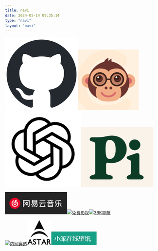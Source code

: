 ```yaml
---
title: navi
date: 2024-05-14 09:35:14
type: "navi"
layout: "navi"
---
```

[![GitHub](/static/imgs/index/github-mark.png)](https://github.com/wsq-Q/)[![CSDN](/static/imgs/index/default.jpg)](https://blog.csdn.net/qq_41033254)[![CHAT-GPT1](/static/imgs/index/icons8-chatgpt-250.png)](https://chat18.aichatos.xyz/#/chat/1715594659627)[![CHAT-GPT2](/static/imgs/index/微信图片_20240513191021.png)](https://pi.ai/onboarding)

[![网易云](/static/imgs/index/wangyi.png)](https://music.163.com/#/user/home?id=388241351)[![免费影视](https://img.souche.com/20240125/png/8ee5f4860d562955f3ef28bebf9f05a8.png)](https://www.freeok.vip/)[![36K导航](https://36kdh.com/wp-content/uploads/2022/06/35467567.png)](https://36kdh.com/)

[![内网穿透](https://www.cpolar.com/wp-content/uploads/2018/11/normal-logo-2.png)](https://www.cpolar.com)[![Astar](/static/imgs/index/astar.png)](https://astarvpn.com/index.html)[![小笨壁纸](/static/imgs/index/xiaoben.jpg)](https://wallpaper.zhouxiaoben.info/)
